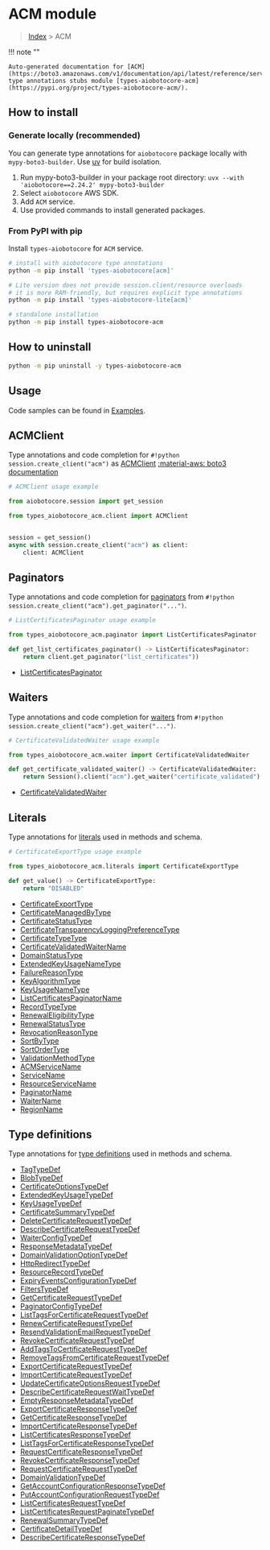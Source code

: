 # ACM module

> [Index](../README.md) > ACM


!!! note ""

    Auto-generated documentation for [ACM](https://boto3.amazonaws.com/v1/documentation/api/latest/reference/services/acm.html#acm)
    type annotations stubs module [types-aiobotocore-acm](https://pypi.org/project/types-aiobotocore-acm/).

## How to install

### Generate locally (recommended)

You can generate type annotations for `aiobotocore` package locally with `mypy-boto3-builder`.
Use [uv](https://docs.astral.sh/uv/getting-started/installation/) for build isolation.

1. Run mypy-boto3-builder in your package root directory: `uvx --with 'aiobotocore==2.24.2' mypy-boto3-builder`
1. Select `aiobotocore` AWS SDK.
1. Add `ACM` service.
1. Use provided commands to install generated packages.



### From PyPI with pip

Install `types-aiobotocore` for `ACM` service.

```bash
# install with aiobotocore type annotations
python -m pip install 'types-aiobotocore[acm]'

# Lite version does not provide session.client/resource overloads
# it is more RAM-friendly, but requires explicit type annotations
python -m pip install 'types-aiobotocore-lite[acm]'

# standalone installation
python -m pip install types-aiobotocore-acm
```



## How to uninstall

```bash
python -m pip uninstall -y types-aiobotocore-acm
```

## Usage

Code samples can be found in [Examples](./usage.md).

## ACMClient

Type annotations and code completion for  `#!python session.create_client("acm")` as [ACMClient](./client.md)
[:material-aws: boto3 documentation](https://boto3.amazonaws.com/v1/documentation/api/latest/reference/services/acm.html#ACM.Client)

```python
# ACMClient usage example

from aiobotocore.session import get_session

from types_aiobotocore_acm.client import ACMClient


session = get_session()
async with session.create_client("acm") as client:
    client: ACMClient
```


## Paginators

Type annotations and code completion for
[paginators](./paginators.md)
from `#!python session.create_client("acm").get_paginator("...")`.

```python
# ListCertificatesPaginator usage example

from types_aiobotocore_acm.paginator import ListCertificatesPaginator

def get_list_certificates_paginator() -> ListCertificatesPaginator:
    return client.get_paginator("list_certificates"))
```

- [ListCertificatesPaginator](./paginators.md#listcertificatespaginator)




## Waiters

Type annotations and code completion for
[waiters](./waiters.md)
from `#!python session.create_client("acm").get_waiter("...")`.

```python
# CertificateValidatedWaiter usage example

from types_aiobotocore_acm.waiter import CertificateValidatedWaiter

def get_certificate_validated_waiter() -> CertificateValidatedWaiter:
    return Session().client("acm").get_waiter("certificate_validated")
```

- [CertificateValidatedWaiter](./waiters.md#certificatevalidatedwaiter)






## Literals

Type annotations for [literals](./literals.md) used in methods and schema.

```python
# CertificateExportType usage example

from types_aiobotocore_acm.literals import CertificateExportType

def get_value() -> CertificateExportType:
    return "DISABLED"
```

- [CertificateExportType](./literals.md#certificateexporttype)
- [CertificateManagedByType](./literals.md#certificatemanagedbytype)
- [CertificateStatusType](./literals.md#certificatestatustype)
- [CertificateTransparencyLoggingPreferenceType](./literals.md#certificatetransparencyloggingpreferencetype)
- [CertificateTypeType](./literals.md#certificatetypetype)
- [CertificateValidatedWaiterName](./literals.md#certificatevalidatedwaitername)
- [DomainStatusType](./literals.md#domainstatustype)
- [ExtendedKeyUsageNameType](./literals.md#extendedkeyusagenametype)
- [FailureReasonType](./literals.md#failurereasontype)
- [KeyAlgorithmType](./literals.md#keyalgorithmtype)
- [KeyUsageNameType](./literals.md#keyusagenametype)
- [ListCertificatesPaginatorName](./literals.md#listcertificatespaginatorname)
- [RecordTypeType](./literals.md#recordtypetype)
- [RenewalEligibilityType](./literals.md#renewaleligibilitytype)
- [RenewalStatusType](./literals.md#renewalstatustype)
- [RevocationReasonType](./literals.md#revocationreasontype)
- [SortByType](./literals.md#sortbytype)
- [SortOrderType](./literals.md#sortordertype)
- [ValidationMethodType](./literals.md#validationmethodtype)
- [ACMServiceName](./literals.md#acmservicename)
- [ServiceName](./literals.md#servicename)
- [ResourceServiceName](./literals.md#resourceservicename)
- [PaginatorName](./literals.md#paginatorname)
- [WaiterName](./literals.md#waitername)
- [RegionName](./literals.md#regionname)




## Type definitions

Type annotations for [type definitions](./type_defs.md) used in methods and schema.

- [TagTypeDef](./type_defs.md#tagtypedef)
- [BlobTypeDef](./type_defs.md#blobtypedef)
- [CertificateOptionsTypeDef](./type_defs.md#certificateoptionstypedef)
- [ExtendedKeyUsageTypeDef](./type_defs.md#extendedkeyusagetypedef)
- [KeyUsageTypeDef](./type_defs.md#keyusagetypedef)
- [CertificateSummaryTypeDef](./type_defs.md#certificatesummarytypedef)
- [DeleteCertificateRequestTypeDef](./type_defs.md#deletecertificaterequesttypedef)
- [DescribeCertificateRequestTypeDef](./type_defs.md#describecertificaterequesttypedef)
- [WaiterConfigTypeDef](./type_defs.md#waiterconfigtypedef)
- [ResponseMetadataTypeDef](./type_defs.md#responsemetadatatypedef)
- [DomainValidationOptionTypeDef](./type_defs.md#domainvalidationoptiontypedef)
- [HttpRedirectTypeDef](./type_defs.md#httpredirecttypedef)
- [ResourceRecordTypeDef](./type_defs.md#resourcerecordtypedef)
- [ExpiryEventsConfigurationTypeDef](./type_defs.md#expiryeventsconfigurationtypedef)
- [FiltersTypeDef](./type_defs.md#filterstypedef)
- [GetCertificateRequestTypeDef](./type_defs.md#getcertificaterequesttypedef)
- [PaginatorConfigTypeDef](./type_defs.md#paginatorconfigtypedef)
- [ListTagsForCertificateRequestTypeDef](./type_defs.md#listtagsforcertificaterequesttypedef)
- [RenewCertificateRequestTypeDef](./type_defs.md#renewcertificaterequesttypedef)
- [ResendValidationEmailRequestTypeDef](./type_defs.md#resendvalidationemailrequesttypedef)
- [RevokeCertificateRequestTypeDef](./type_defs.md#revokecertificaterequesttypedef)
- [AddTagsToCertificateRequestTypeDef](./type_defs.md#addtagstocertificaterequesttypedef)
- [RemoveTagsFromCertificateRequestTypeDef](./type_defs.md#removetagsfromcertificaterequesttypedef)
- [ExportCertificateRequestTypeDef](./type_defs.md#exportcertificaterequesttypedef)
- [ImportCertificateRequestTypeDef](./type_defs.md#importcertificaterequesttypedef)
- [UpdateCertificateOptionsRequestTypeDef](./type_defs.md#updatecertificateoptionsrequesttypedef)
- [DescribeCertificateRequestWaitTypeDef](./type_defs.md#describecertificaterequestwaittypedef)
- [EmptyResponseMetadataTypeDef](./type_defs.md#emptyresponsemetadatatypedef)
- [ExportCertificateResponseTypeDef](./type_defs.md#exportcertificateresponsetypedef)
- [GetCertificateResponseTypeDef](./type_defs.md#getcertificateresponsetypedef)
- [ImportCertificateResponseTypeDef](./type_defs.md#importcertificateresponsetypedef)
- [ListCertificatesResponseTypeDef](./type_defs.md#listcertificatesresponsetypedef)
- [ListTagsForCertificateResponseTypeDef](./type_defs.md#listtagsforcertificateresponsetypedef)
- [RequestCertificateResponseTypeDef](./type_defs.md#requestcertificateresponsetypedef)
- [RevokeCertificateResponseTypeDef](./type_defs.md#revokecertificateresponsetypedef)
- [RequestCertificateRequestTypeDef](./type_defs.md#requestcertificaterequesttypedef)
- [DomainValidationTypeDef](./type_defs.md#domainvalidationtypedef)
- [GetAccountConfigurationResponseTypeDef](./type_defs.md#getaccountconfigurationresponsetypedef)
- [PutAccountConfigurationRequestTypeDef](./type_defs.md#putaccountconfigurationrequesttypedef)
- [ListCertificatesRequestTypeDef](./type_defs.md#listcertificatesrequesttypedef)
- [ListCertificatesRequestPaginateTypeDef](./type_defs.md#listcertificatesrequestpaginatetypedef)
- [RenewalSummaryTypeDef](./type_defs.md#renewalsummarytypedef)
- [CertificateDetailTypeDef](./type_defs.md#certificatedetailtypedef)
- [DescribeCertificateResponseTypeDef](./type_defs.md#describecertificateresponsetypedef)

